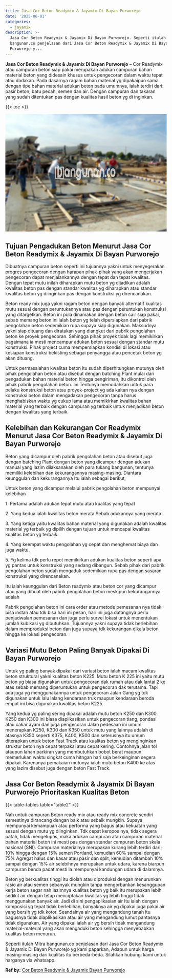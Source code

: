 ```yaml
---
title: Jasa Cor Beton Readymix & Jayamix Di Bayan Purworejo
date: '2025-06-01'
categories:
  - jayamix
description: >-
  Jasa Cor Beton Readymix & Jayamix Di Bayan Purworejo. Seperti itulah Mitra
  bangunan.co penjelasan dari Jasa Cor Beton Readymix & Jayamix Di Bayan
  Purworejo y...
---
```


**Jasa Cor Beton Readymix & Jayamix Di Bayan Purworejo** – Cor Readymix atau campuran beton siap pakai merupakan adukan campuran bahan material beton yang didesain khusus untuk pengecoran dalam waktu tepat atau dadakan. Pada dasarnya ragam bahan material yg dipakaipun sama dengan tipe bahan material adukan beton pada umumnya, ialah terdiri dari: pasir beton, batu pecah, semen dan air. Dengan campuran dan takaran yang sudah ditentukan pas dengan kualitas hasil beton yg di inginkan.

{{< toc >}}

![Jasa Cor Beton Readymix & Jayamix Di Bayan Purworejo](/images/jasa-cor-readymix-08.png)

## Tujuan Pengadukan Beton Menurut Jasa Cor Beton Readymix & Jayamix Di Bayan Purworejo

Dibuatnya campuran beton seperti ini tujuannya yakni untuk menyegerakan progres pengecoran dengan harapan pihak-pihak yang akan mengerjakan pengecoran dapat menjalankannya dengan tepat dan tepat kwalitas. Dengan tepat mutu inilah diharapkan mutu beton yg dijadikan adalah kwalitas beton pas dengan standar kwalitas yg diharapkan atau standar kwalitas beton yg diinginkan pas dengan konstruksi yg direncanakan.

Beton ready mix juga yakni ragam beton dengan banyak alternatif kualitas mutu sesuai dengan peruntukannya atau pas dengan peruntukan konstruksi yang ditargetkan. Beton ini pula dinamakan dengan beton cair siap pakai, sebab memang beton ini ialah beton yg telah dipersiapkan dari pabrik pengolahan beton sedemikian rupa supaya siap digunakan. Maksudnya yakni siap dituang dan diratakan yang diangkut dari pabrik pengolahan beton ke proyek pengecoran. Sehingga pihak proyek tidak lagi memikirkan bagaimana ia mesti mencampur adukan beton sesuai dengan standar mutu konstruksi. Pihak project cuma mempersiapkan kondisi di lokasi atau kesiapan konstruksi bekisting sebagai penyangga atau pencetak beton yg akan dituang.

Untuk permasalahan kwalitas beton itu sudah diperhitungkan mutunya oleh pihak pengolahan beton atau disebut dengan batching Plant mulai dari pengadukan bahan material beton hingga pengiriman, itu dikontrol oleh pihak pabrik pengolahan beton. Ini Tentunya memudahkan untuk para pelaku konstruksi beton atau proyek-project yg ada kaitan nya dengan konstruksi beton dalam mengadakan pengecoran tanpa harus menghabiskan waktu yg cukup lama atau memikirkan kwalitas bahan material yang terbaik dengan campuran yg terbaik untuk menjadikan beton dengan kwalitas yang terbaik.

## Kelebihan dan Kekurangan Cor Readymix Menurut Jasa Cor Beton Readymix & Jayamix Di Bayan Purworejo

Beton yang dicampur oleh pabrik pengolahan beton atau disebut juga dengan batching Plant dengan beton yang dicampur dengan adukan manual yang lazim dilaksanakan oleh para tukang bangunan, tentunya memiliki kelebihan dan kekurangannya masing-masing. Diantara keunggulan dan kekurangannya Itu ialah sebagai berikut;

Untuk beton yang dicampur melalui pabrik pengolahan beton mempunyai kelebihan

1\. Pertama adalah adukan tepat mutu atau kualitas yang tepat

2\. Yang kedua ialah kwalitas beton merata Sebab adukannya yang merata.

3\. Yang ketiga yaitu kwalitas bahan material yang digunakan adalah kwalitas material yg terbaik yg dipilih dengan tujuan untuk mencapai kwalitas kualitas beton yg terbaik.

4\. Yang keempat waktu pengolahan yg cepat dan menghemat biaya dan juga waktu.

5\. Yg kelima tdk perlu repot memikirkan adukan kualitas beton seperti apa yg pantas untuk konstruksi yang sedang dibangun. Sebab pihak dari pabrik pengolahan beton sudah mengaduk sedemikian rupa pas dengan sasaran konstruksi yang direncanakan.

Itu ialah keunggulan dari Beton readymix atau beton cor yang dicampur atau yang dibuat oleh pabrik pengolahan beton meskipun kekurangannya adalah

Pabrik pengolahan beton ini cara order atau metode pemesanan nya tidak bisa instan atau tdk bisa hari ini pesan, hari ini juga datangnya perlu penjadwalan pemesanan dan juga perlu survei lokasi untuk menentukan jumlah kubikasi yg dibutuhkan. Tujuannya yakni supaya tidak berlebihan dalam memproduksi beton dan juga supaya tdk kekurangan dikala beton hingga ke lokasi pengecoran.

## Variasi Mutu Beton Paling Banyak Dipakai Di Bayan Purworejo

Untuk yg paling banyak dipakai dari variasi beton ialah macam kwalitas beton struktural yakni kualitas beton K225. Mutu beton K 225 ini yaitu mutu beton yg biasa digunakan untuk pengecoran dak rumah atau dak lantai 2 ke atas sebab memang diperuntukan untuk pengecoran dak terutama. Tapi ada juga yg menggunakannya untuk pengecoran Jalan Gang yg tdk digunakan untuk lalu lalang kendaraan truk maupun kendaraan beroda empat ini bisa digunakan kwalitas beton K225.

Yang kedua yg paling sering dipakai adalah mutu beton K250 dan K300. K250 dan K300 ini biasa diaplikasikan untuk pengecoran tiang, pondasi atau cakar ayam dan juga pengecoran Jalan pedesaan ini umum menerapkan K250, K300 dan K350 untuk mutu yang lainnya adalah di atasnya K350 seperti K375, K400, K500 dan seterusnya itu umum diterapkan untuk beton Fast Track atau kualitas beton yg menginginkan struktur beton nya cepat terpakai atau cepat kering. Contohnya jalan tol ataupun lahan parkiran yang membutuhkan bobot berat maupun memerlukan waktu singkat cuma hitngan hari saja berkeinginan segera dipakai. Karenanya pemakaian mutunya ialah mutu beton K400 ke atas yang lazim disebut juga dengan beton Fast Track.

## Jasa Cor Beton Readymix & Jayamix Di Bayan Purworejo Prioritaskan Kualitas Beton

{{< table-tables table="table2" >}}

Nah untuk campuran Beton ready mix atau ready mix concrete sendiri semestinya dirancang dengan baik atau sebaik mungkin. Supaya mempunyai kemampuan atau performa yang bagus atau kekuatan yang sesuai dengan mutu yg diinginkan. Tdk cepat keropos nya, tidak segera patah, tidak mengelupas, maka adukan campuran atau campuran material bahan material beton ini mesti pas dengan standar campuran beton skala nasional (SNI). Campuran materialnya merupakan kurang lebih terdiri dari; 10% hingga dengan 15% semen Portland, kemudian 60% sampai dengan 75% Agregat halus dan kasar atau pasir dan split, kemudian ditambah 10% sampai dengan 15% air selebihnya merupakan untuk udara, karena biarpun campuran benda padat mesti Ia mempunyai kandungan udara di dalamnya.

Beton yg berkualitas tinggi itu diolah atau diproduksi dengan menurunkan rasio air atau semen sebanyak mungkin tanpa mengorbankan kesanggupan kerja beton segar nah lazimnya kualitas beton yg baik itu merupakan lebih sedikit air dengan tetap menciptakan kwalitas yg lebih tinggi tidak menggunakan banyak air. Jadi di sini pengaplikasian air Itu ialah dengan komposisi yg tepat tidak berlebihan, banyaknya air yg dipakai juga pakai air yang bersih yg tdk kotor. Seandainya air yang mengandung tanah itu bagusnya tidak diaplikasikan atau air yang mengandung lumut pantasnya tidak digunakan. Air yang dipakai ialah air yg bersih tidak mengandung material-material yang akan mengaduki beton sehingga menyebabkan kualitas beton menurun.

Seperti itulah Mitra bangunan.co penjelasan dari Jasa Cor Beton Readymix & Jayamix Di Bayan Purworejo yg kami paparkan, Adapun untuk harga masing-masing dari kualitas itu berbeda-beda. Silahkan hubungi kami untuk harganya via whatsapp.

**Ref by:** [Cor Beton Readymix & Jayamix Bayan Purworejo](https://id.wikipedia.org/wiki/Cor)
